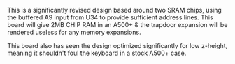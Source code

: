 This is a significantly revised design based around two SRAM chips, using the buffered A9 input from U34 to provide sufficient address lines. This board will give 2MB CHIP RAM in an A500+ & the trapdoor expansion will be rendered useless for any memory expansions.

This board also has seen the design optimized significantly for low z-height, meaning it shouldn't foul the keyboard in a stock A500+ case. 
